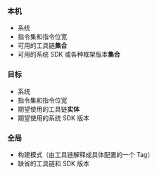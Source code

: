 ### 本机
- 系统
- 指令集和指令位宽
- 可用的工具链**集合**
- 可用的系统 SDK 或各种框架版本**集合**

### 目标
- 系统
- 指令集和指令位宽
- 期望使用的工具链**实体**
- 期望使用的系统 SDK 版本

### 全局
- 构建模式（由工具链解释成具体配置的一个 Tag）
- 缺省的工具链和 SDK 版本